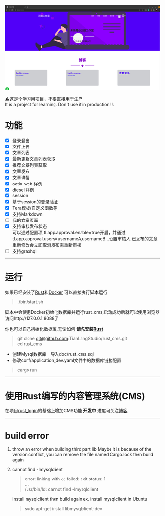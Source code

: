 ![Rust CMS](./doc/imgs/screenshot.png)  

⚠这是个学习用项目，不要直接用于生产  
It is a project for learning. Don't use it in production!!!. 

# 功能
- [x]  登录登出
- [x]  文件上传　　
- [x]  文章列表   
- [x]  最新更新文章列表获取
- [x]  推荐文章列表获取
- [x]  文章发布　 
- [x]  文章详情　
- [x]  actix-web 样例
- [x]  diesel 样例 
- [x]  session 
- [x]  基于session的登录验证  
- [x]  Tera模板/自定义函数等
- [x]  支持Markdown 
- [ ]  我的文章页面
- [x]  支持审核发布状态　  
    可以通过配置项 tl.app.approval.enable=true开启，并通过tl.app.approval.users=usernameA,usernameB...设置审核人
    已发布的文章重新修改会立即取消发布需重新审核
- [ ]  支持graphql
---  

# 运行 
如果已经安装了[Rust](https://www.rust-lang.org/tools/install)和[Docker](https://docs.docker.com/engine/install/) 可以直接执行脚本运行
> ./bin/start.sh  

脚本中会使用Docker初始化数据库并运行rust_cms,启动成功后就可以使用浏览器访问http://127.0.0.1:8088了  

你也可以自己初始化数据库,无论如何 **请先安装[Rust](https://www.rust-lang.org/tools/install)**  
> git clone git@github.com:TianLangStudio/rust_cms.git     
> cd rust_cms 
- 创建Mysql数据库　导入doc/rust_cms.sql  
- 修改conf/application_dev.yaml文件中的数据库链接配置　
> cargo run
---  

# 使用Rust编写的内容管理系统(CMS)
在项目[rust_login](https://github.com/TianLangStudio/rust_login)的基础上增加CMS功能 
**开发中** 进度可关注[博客](https://blog.csdn.net/tianlangstudio/article/details/106169242)  

---

# build error  
1. throw an error when building third part lib
   Maybe it is because of the version conflict,  you can remove the file named Cargo.lock then build again

2. cannot find -lmysqlclient
   > error: linking with `cc` failed: exit status: 1   
   > ....   
   > /usr/bin/ld: cannot find -lmysqlclient  

   install mysqlclient then build again ex. install mysqlclient in Ubuntu  
   >  sudo apt-get install libmysqlclient-dev
